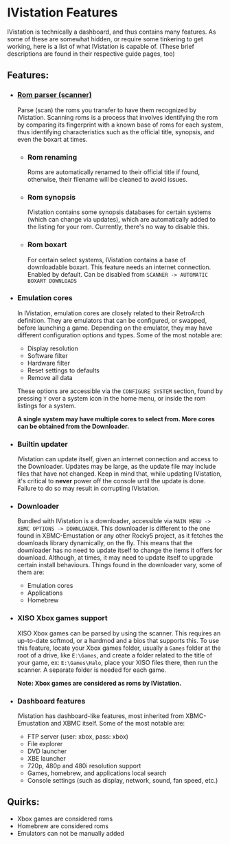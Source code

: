 # IVistation Features

IVistation is technically a dashboard, and thus contains many features. As some of these are somewhat hidden, or require
some tinkering to get working, here is a list of what IVistation is capable of. (These brief descriptions are
found in their respective guide pages, too)

## Features:

* ### [Rom parser (scanner)](Rom_transfer.md)
    Parse (scan) the roms you transfer to have them recognized by IVistation. Scanning roms is a process that involves
    identifying the rom by comparing its fingerprint with a known base of roms for each system, thus identifying
    characteristics such as the official title, synopsis, and even the boxart at times.
    * ### Rom renaming
        Roms are automatically renamed to their official title if found, otherwise, their filename will be cleaned
        to avoid issues.
    * ### Rom synopsis
        IVistation contains some synopsis databases for certain systems (which can change via updates), which are
        automatically added to the listing for your rom. Currently, there's no way to disable this.
    * ### Rom boxart
        For certain select systems, IVistation contains a base of downloadable boxart. This feature needs an internet
        connection. Enabled by default. Can be disabled from `SCANNER -> AUTOMATIC BOXART DOWNLOADS`

* ### Emulation cores
    In IVistation, emulation cores are closely related to their RetroArch definition. They are emulators that can be
    configured, or swapped, before launching a game. Depending on the emulator, they may have different configuration
    options and types. Some of the most notable are:

    * Display resolution
    * Software filter
    * Hardware filter
    * Reset settings to defaults
    * Remove all data

    These options are accessible via the `CONFIGURE SYSTEM` section, found by pressing `Y` over a system icon in the
    home menu, or inside the rom listings for a system.

    **A single system may have multiple cores to select from. More cores can be obtained from the Downloader.**
 
* ### Builtin updater
    IVistation can update itself, given an internet connection and access to the Downloader. Updates may be large, as
    the update file may include files that have not changed. Keep in mind that, while updating IVistation, it's critical
    to **never** power off the console until the update is done. Failure to do so may result in corrupting IVistation.

* ### Downloader
    Bundled with IVistation is a downloader, accessible via `MAIN MENU -> XBMC OPTIONS -> DOWNLOADER`. This downloader
    is different to the one found in XBMC-Emustation or any other Rocky5 project, as it fetches the downloads library
    dynamically, on the fly. This means that the downloader has no need to update itself to change the items it offers
    for download. Although, at times, it may need to update itself to upgrade certain install behaviours. Things found
    in the downloader vary, some of them are:
    * Emulation cores
    * Applications
    * Homebrew

* ### XISO Xbox games support
    XISO Xbox games can be parsed by using the scanner. This requires an up-to-date softmod, or a hardmod and a bios
    that supports this. To use this feature, locate your Xbox games folder, usually a `Games` folder at the root
    of a drive, like `E:\Games`, and create a folder related to the title of your game, ex: `E:\Games\Halo`, place
    your XISO files there, then run the scanner. A separate folder is needed for each game.

    **Note: Xbox games are considered as roms by IVistation.**

* ### Dashboard features
    IVistation has dashboard-like features, most inherited from XBMC-Emustation and XBMC itself. Some of the most
    notable are:
    * FTP server (user: xbox, pass: xbox)
    * File explorer
    * DVD launcher
    * XBE launcher
    * 720p, 480p and 480i resolution support
    * Games, homebrew, and applications local search
    * Console settings (such as display, network, sound, fan speed, etc.)

## Quirks:

* Xbox games are considered roms
* Homebrew are considered roms
* Emulators can not be manually added

